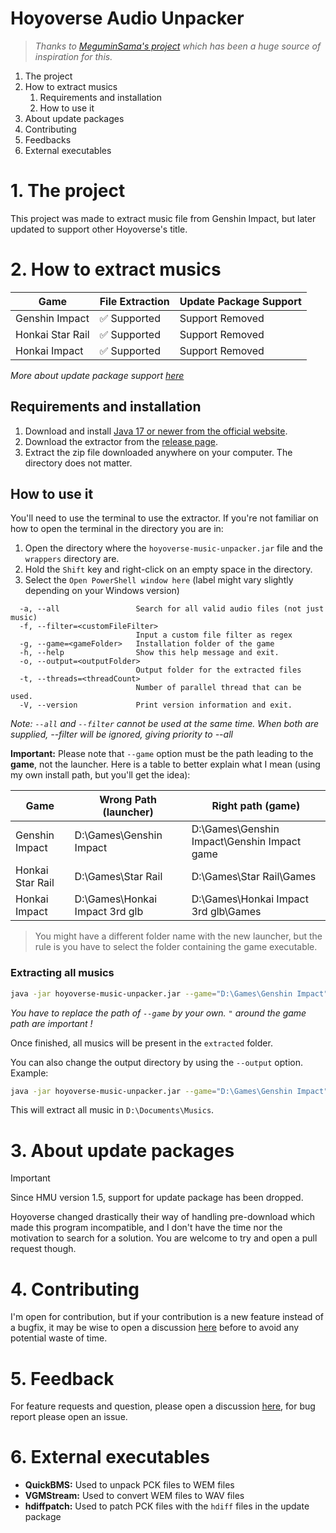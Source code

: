 # Hoyoverse Audio Unpacker

> *Thanks to [MeguminSama's project](https://github.com/MeguminSama/genshin-audio-extractor) which has been a huge
source of
inspiration for this.*

1. The project
2. How to extract musics
    1. Requirements and installation
    2. How to use it
3. About update packages
4. Contributing
5. Feedbacks
6. External executables

# 1. The project

This project was made to extract music file from Genshin Impact, but later updated to support other Hoyoverse's title.

# 2. How to extract musics

| Game             | File Extraction | Update Package Support |
|------------------|-----------------|------------------------|
| Genshin Impact   | ✅ Supported     | Support Removed        |
| Honkai Star Rail | ✅ Supported     | Support Removed        |
| Honkai Impact    | ✅ Supported     | Support Removed        |

*More about update package support [here](#3-about-update-packages)*

## Requirements and installation

1. Download and
   install [Java 17 or newer from the official website](https://www.oracle.com/java/technologies/downloads/).
2. Download the extractor from the [release page](https://github.com/alexpado/hoyoverse-music-unpacker/releases).
3. Extract the zip file downloaded anywhere on your computer. The directory does not matter.

## How to use it

You'll need to use the terminal to use the extractor. If you're not familiar on how to open the terminal in the
directory you are in:

1. Open the directory where the `hoyoverse-music-unpacker.jar` file and the `wrappers` directory are.
2. Hold the `Shift` key and right-click on an empty space in the directory.
3. Select the `Open PowerShell window here` (label might vary slightly depending on your Windows version)

```
  -a, --all                 Search for all valid audio files (not just music)
  -f, --filter=<customFileFilter>
                            Input a custom file filter as regex
  -g, --game=<gameFolder>   Installation folder of the game
  -h, --help                Show this help message and exit.
  -o, --output=<outputFolder>
                            Output folder for the extracted files
  -t, --threads=<threadCount>
                            Number of parallel thread that can be used.
  -V, --version             Print version information and exit.
```

*Note: `--all` and `--filter` cannot be used at the same time. When both are supplied, --filter will be ignored, giving
priority to --all*

**Important:** Please note that `--game` option must be the path leading to the **game**, not the launcher. Here is
a table to better explain what I mean (using my own install path, but you'll get the idea):

| Game             | Wrong Path (launcher)          | Right path (game)                           |
|------------------|--------------------------------|---------------------------------------------|
| Genshin Impact   | D:\Games\Genshin Impact        | D:\Games\Genshin Impact\Genshin Impact game |
| Honkai Star Rail | D:\Games\Star Rail             | D:\Games\Star Rail\Games                    |
| Honkai Impact    | D:\Games\Honkai Impact 3rd glb | D:\Games\Honkai Impact 3rd glb\Games        |

> You might have a different folder name with the new launcher, but the rule is you have to select the folder containing
> the game executable.

### Extracting all musics

```bash
java -jar hoyoverse-music-unpacker.jar --game="D:\Games\Genshin Impact"
```

*You have to replace the path of `--game` by your own. `"` around the game path are important !*

Once finished, all musics will be present in the `extracted` folder.

You can also change the output directory by using the `--output` option. Example:

```bash
java -jar hoyoverse-music-unpacker.jar --game="D:\Games\Genshin Impact" --output="D:\Documents\Musics"
```

This will extract all music in `D:\Documents\Musics`.

# 3. About update packages

> [!IMPORTANT]
> Since HMU version 1.5, support for update package has been dropped.
> 
> Hoyoverse changed drastically their way of handling pre-download which made this program incompatible, and I don't 
> have the time nor the motivation to search for a solution. You are welcome to try and open a pull request though.

# 4. Contributing

I'm open for contribution, but if your contribution is a new feature instead of a
bugfix, it may be wise to open a discussion [here](https://github.com/alexpado/hoyoverse-music-unpacker/discussions)
before to avoid any potential waste of time.

# 5. Feedback

For feature requests and question, please open a
discussion [here](https://github.com/alexpado/hoyoverse-music-unpacker/discussions), for bug report please open an
issue.

# 6. External executables

- **QuickBMS:** Used to unpack PCK files to WEM files
- **VGMStream:** Used to convert WEM files to WAV files
- **hdiffpatch:** Used to patch PCK files with the `hdiff` files in the update package

